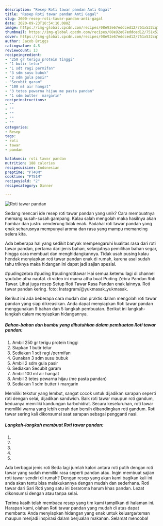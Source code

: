```yaml
---
description: "Resep Roti tawar pandan Anti Gagal"
title: "Resep Roti tawar pandan Anti Gagal"
slug: 2600-resep-roti-tawar-pandan-anti-gagal
date: 2020-09-23T10:54:10.088Z
image: https://img-global.cpcdn.com/recipes/08e92e67eddced12/751x532cq70/roti-tawar-pandan-foto-resep-utama.jpg
thumbnail: https://img-global.cpcdn.com/recipes/08e92e67eddced12/751x532cq70/roti-tawar-pandan-foto-resep-utama.jpg
cover: https://img-global.cpcdn.com/recipes/08e92e67eddced12/751x532cq70/roti-tawar-pandan-foto-resep-utama.jpg
author: Jacob Briggs
ratingvalue: 4.8
reviewcount: 13
recipeingredient:
- "250 gr terigu protein tinggi"
- "1 butir telur"
- "1 sdt ragi permifan"
- "3 sdm susu bubuk"
- "2 sdm gula pasir"
- "Secubit garam"
- "100 ml air hangat"
- "3 tetes pewarna hijau me pasta pandan"
- "1 sdm butter  margarin"
recipeinstructions:
- ""
- ""
- ""
- ""
- ""
categories:
- Resep
tags:
- roti
- tawar
- pandan

katakunci: roti tawar pandan 
nutrition: 188 calories
recipecuisine: Indonesian
preptime: "PT40M"
cooktime: "PT51M"
recipeyield: "2"
recipecategory: Dinner

---
```



![Roti tawar pandan](https://img-global.cpcdn.com/recipes/08e92e67eddced12/751x532cq70/roti-tawar-pandan-foto-resep-utama.jpg)

Sedang mencari ide resep roti tawar pandan yang unik? Cara membuatnya memang susah-susah gampang. Kalau salah mengolah maka hasilnya akan hambar dan justru cenderung tidak enak. Padahal roti tawar pandan yang enak seharusnya mempunyai aroma dan rasa yang mampu memancing selera kita.

Ada beberapa hal yang sedikit banyak mempengaruhi kualitas rasa dari roti tawar pandan, pertama dari jenis bahan, selanjutnya pemilihan bahan segar, hingga cara membuat dan menghidangkannya. Tidak usah pusing kalau hendak menyiapkan roti tawar pandan enak di rumah, karena asal sudah tahu triknya maka hidangan ini dapat jadi sajian spesial.

#pudingzebra #puding #pudingrotitawar Hai semua.ketemu lagi di channel youtube atha naufal. di video ini mama atha buat Puding Zebra Pandan Roti Tawar. Lihat juga resep Setup Roti Tawar Rasa Pandan enak lainnya. Roti tawar pandan kering. foto: Instagram/@yukmasak_yukmasak.


Berikut ini ada beberapa cara mudah dan praktis dalam mengolah roti tawar pandan yang siap dikreasikan. Anda dapat menyiapkan Roti tawar pandan menggunakan 9 bahan dan 5 langkah pembuatan. Berikut ini langkah-langkah dalam menyiapkan hidangannya.

<!--inarticleads1-->

##### Bahan-bahan dan bumbu yang dibutuhkan dalam pembuatan Roti tawar pandan:

1. Ambil 250 gr terigu protein tinggi
1. Siapkan 1 butir telur
1. Sediakan 1 sdt ragi /permifan
1. Gunakan 3 sdm susu bubuk
1. Ambil 2 sdm gula pasir
1. Sediakan Secubit garam
1. Ambil 100 ml air hangat
1. Ambil 3 tetes pewarna hijau (me pasta pandan)
1. Sediakan 1 sdm butter / margarin


Memiliki tekstur yang lembut, sangat cocok untuk dijadikan sarapan seperti roti dengan selai, dijadikan sandwich. Baik roti tawar maupun roti gandum, keduanya memiliki kandungan karbohidrat. Secara keseluruhan, roti tawar memiliki warna yang lebih cerah dan bersih dibandingkan roti gandum. Roti tawar sering kali dikonsumsi saat sarapan sebagai pengganti nasi. 

<!--inarticleads2-->

##### Langkah-langkah membuat Roti tawar pandan:

1. 
1. 
1. 
1. 
1. 


Ada berbagai jenis roti Beda lagi jumlah kalori antara roti putih dengan roti tawar yang sudah memiliki rasa seperti pandan atau. Ingin membuat sajian roti tawar sendiri di rumah? Dengan resep yang akan kami bagikan kali ini anda akan tentu bisa melakukannya dengan mudah dan sederhana. Roti tawar dari Sari Roti yang satu ini beraroma harum khas pandan. Lezat dikonsumsi dengan atau tanpa selai. 

Terima kasih telah membaca resep yang tim kami tampilkan di halaman ini. Harapan kami, olahan Roti tawar pandan yang mudah di atas dapat membantu Anda menyiapkan hidangan yang enak untuk keluarga/teman maupun menjadi inspirasi dalam berjualan makanan. Selamat mencoba!

